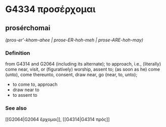 # G4334 προσέρχομαι

## prosérchomai

_(pros-er'-khom-ahee | prose-ER-hoh-meh | prose-ARE-hoh-may)_

### Definition

from G4314 and G2064 (including its alternate); to approach, i.e., (literally) come near, visit, or (figuratively) worship, assent to; (as soon as he) come (unto), come thereunto, consent, draw near, go (near, to, unto); 

- to come to, approach
- draw near to
- to assent to

### See also

[[G2064|G2064 ἔρχομαι]], [[G4314|G4314 πρός]]
